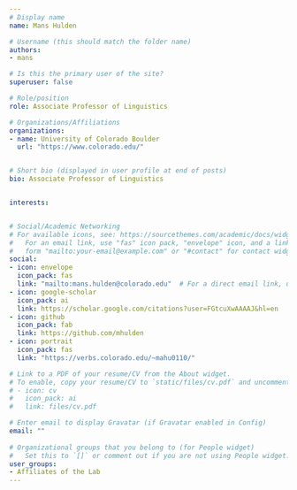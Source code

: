 ```yaml
---
# Display name
name: Mans Hulden

# Username (this should match the folder name)
authors:
- mans

# Is this the primary user of the site?
superuser: false

# Role/position
role: Associate Professor of Linguistics

# Organizations/Affiliations
organizations:
- name: University of Colorado Boulder
  url: "https://www.colorado.edu/"


# Short bio (displayed in user profile at end of posts)
bio: Associate Professor of Linguistics


interests:


# Social/Academic Networking
# For available icons, see: https://sourcethemes.com/academic/docs/widgets/#icons
#   For an email link, use "fas" icon pack, "envelope" icon, and a link in the
#   form "mailto:your-email@example.com" or "#contact" for contact widget.
social:
- icon: envelope
  icon_pack: fas
  link: "mailto:mans.hulden@colorado.edu"  # For a direct email link, use "mailto:test@example.org".
- icon: google-scholar
  icon_pack: ai
  link: https://scholar.google.com/citations?user=FGtcuXwAAAAJ&hl=en
- icon: github
  icon_pack: fab
  link: https://github.com/mhulden
- icon: portrait
  icon_pack: fas
  link: "https://verbs.colorado.edu/~mahu0110/"

# Link to a PDF of your resume/CV from the About widget.
# To enable, copy your resume/CV to `static/files/cv.pdf` and uncomment the lines below.  
# - icon: cv
#   icon_pack: ai
#   link: files/cv.pdf 

# Enter email to display Gravatar (if Gravatar enabled in Config)
email: ""
  
# Organizational groups that you belong to (for People widget)
#   Set this to `[]` or comment out if you are not using People widget.  
user_groups:
- Affiliates of the Lab
---
```



